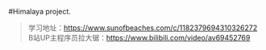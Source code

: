#Himalaya project.
>学习地址：https://www.sunofbeaches.com/c/1182379694310326272
>B站UP主程序员拉大锯：https://www.bilibili.com/video/av69452769
